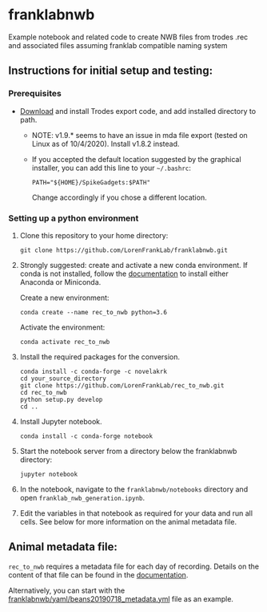# franklabnwb

Example notebook and related code to create NWB files from trodes .rec and associated files assuming franklab
compatible naming system

## Instructions for initial setup and testing: 

### Prerequisites

- [Download](https://bitbucket.org/mkarlsso/trodes/downloads/) and install Trodes export code, and add installed directory to path.

    - NOTE: v1.9.* seems to have an issue in mda file export (tested on Linux as of 10/4/2020). Install v1.8.2 instead.

    - If you accepted the default location suggested by the graphical installer, you can add this line to your `~/.bashrc`:
        
        ```
        PATH="${HOME}/SpikeGadgets:$PATH"
        ```
        
        Change accordingly if you chose a different location.



### Setting up a python environment

1. Clone this repository to your home directory:
    
    ```
    git clone https://github.com/LorenFrankLab/franklabnwb.git
    ```

2. Strongly suggested: create and activate a new conda environment.
    If conda is not installed, follow the [documentation](https://docs.anaconda.com/anaconda/install/) to install either Anaconda or Miniconda.

    Create a new environment:
    
    ```
    conda create --name rec_to_nwb python=3.6
    ```
    
    Activate the environment:
    
    ```
    conda activate rec_to_nwb
    ```

3. Install the required packages for the conversion.

    ```
    conda install -c conda-forge -c novelakrk 
    cd your_source_directory
    git clone https://github.com/LorenFrankLab/rec_to_nwb.git
    cd rec_to_nwb
    python setup.py develop
    cd ..
    ```

4.  Install Jupyter notebook.

    ```
    conda install -c conda-forge notebook
    ```
   
   <!---
   You can alternatively do
   `pip install jupyter notebook`,
   but it is recommended to use `conda install` as much as possible when using a conda environment.
   --->

5. Start the notebook server from a directory below the franklabnwb directory:

    ```
    jupyter notebook
    ```

6. In the notebook, navigate to the `franklabnwb/notebooks` directory and open
    `franklab_nwb_generation.ipynb`.

7. Edit the variables in that notebook as required for your data and run all cells. See below for more
information on the animal metadata file.


## Animal metadata file:

`rec_to_nwb` requires a metadata file for each day of recording. Details on the content of that file can
be found in the
[documentation](https://novelaneuro.github.io/rec_to_nwb-docs/README.html#how-to-use-it).

Alternatively, you can start with the [franklabnwb/yaml/beans20190718_metadata.yml](yaml/beans20190718_metadata.yml) file as an example.
